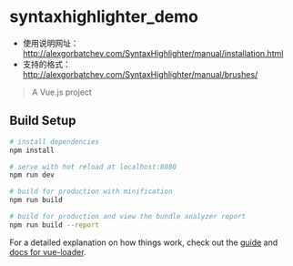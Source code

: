 # syntaxhighlighter_demo

* 使用说明网址：http://alexgorbatchev.com/SyntaxHighlighter/manual/installation.html
* 支持的格式：http://alexgorbatchev.com/SyntaxHighlighter/manual/brushes/

> A Vue.js project

## Build Setup

``` bash
# install dependencies
npm install

# serve with hot reload at localhost:8080
npm run dev

# build for production with minification
npm run build

# build for production and view the bundle analyzer report
npm run build --report
```

For a detailed explanation on how things work, check out the [guide](http://vuejs-templates.github.io/webpack/) and [docs for vue-loader](http://vuejs.github.io/vue-loader).
